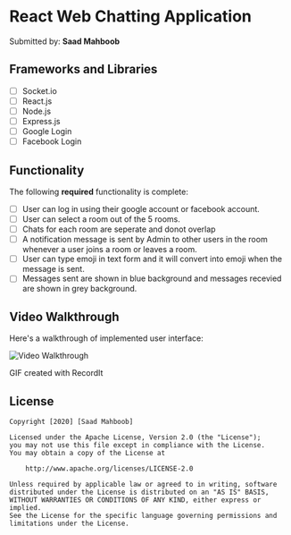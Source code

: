 # React Web Chatting Application

Submitted by: **Saad Mahboob**

## Frameworks and Libraries
* [ ] Socket.io
* [ ] React.js
* [ ] Node.js
* [ ] Express.js
* [ ] Google Login
* [ ] Facebook Login

## Functionality

The following **required** functionality is complete:

* [ ] User can log in using their google account or facebook account.
* [ ] User can select a room out of the 5 rooms.
* [ ] Chats for each room are seperate and donot overlap
* [ ] A notification message is sent by Admin to other users in the room whenever a user joins a room or leaves a room.
* [ ] User can type emoji in text form and it will convert into emoji when the message is sent.
* [ ] Messages sent are shown in blue background and messages recevied are shown in grey background.

## Video Walkthrough 

Here's a walkthrough of implemented user interface:

<img src='http://g.recordit.co/1qhpSKCNiK.gif?fbclid=IwAR2GswYrYnVnyYNl8vDkMG_nnCN8Gu9IKkSHk4D5Y-V4x69UpmXPCTZxw-U' title='Video Walkthrough' width='' alt='Video Walkthrough' />

GIF created with RecordIt


## License

    Copyright [2020] [Saad Mahboob]

    Licensed under the Apache License, Version 2.0 (the "License");
    you may not use this file except in compliance with the License.
    You may obtain a copy of the License at

        http://www.apache.org/licenses/LICENSE-2.0

    Unless required by applicable law or agreed to in writing, software
    distributed under the License is distributed on an "AS IS" BASIS,
    WITHOUT WARRANTIES OR CONDITIONS OF ANY KIND, either express or implied.
    See the License for the specific language governing permissions and
    limitations under the License.
